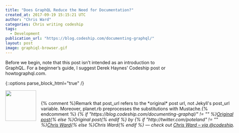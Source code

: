 ```yaml
---
title: "Does GraphQL Reduce the Need for Documentation?"
created_at: 2017-09-19 15:15:21 UTC
author: "Chris Ward"
categories: Chris writing codeship
tags: 
  - Development
publication_url: "https://blog.codeship.com/documenting-graphql/"
layout: post
image: graphiql-browser.gif
---
```

Before we begin, note that this post isn’t intended as an introduction to GraphQL. For a beginner’s guide, I suggest Derek Haynes’ Codeship post or howtographql.com.


{::options parse_block_html="true" /}
<div class="author">
   <img src="http://www.rss-specifications.com/rss-spec-rss.gif" style="width: 96px; height: 96;">
   <span style="position: absolute; padding: 32px 15px;">{% comment %}Remark that post_url refers to the *original* post url, not Jekyll's post_url variable. Moreover, planet.rb preprocesses the substitutions with Mustache.{% endcomment %}
      <i>{% if "https://blog.codeship.com/documenting-graphql/" != "" %}<a href="https://blog.codeship.com/documenting-graphql/">Original post</a>{% else %}Original post{% endif %} by {% if "http://twitter.com/poteland" != "" %}<a href="http://twitter.com/poteland">Chris Ward</a>{% else %}Chris Ward{% endif %} &mdash; check out <a href="https://blog.codeship.com">Chris Ward – via @codeship</a>.</i>
  </span>
</div>
